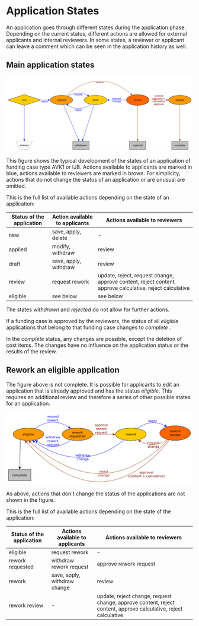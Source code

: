 # Application States

An application goes through different states during the application phase. Depending on the current status, different actions are allowed for external applicants and internal reviewers. In some states, a reviewer or applicant can leave a comment which can be seen in the application history as well.

## Main application states

![](../img/application_workflow_main.png)

This figure shows the typical development of the states of an application of funding case type AVK1 or IJB. Actions available to applicants are marked in blue, actions available to reviewers are marked in brown. For simplicity, actions that do not change the status of an application or are unusual are omitted.

This is the full list of available actions depending on the state of an application:

| Status of the application | Action available to applicants | Actions available to reviewers                                                                           |
| ------------------------- | ------------------------------ | -------------------------------------------------------------------------------------------------------- |
| new                       | save, apply, delete            | \-                                                                                                       |
| applied                   | modify, withdraw               | review                                                                                                   |
| draft                     | save, apply, withdraw          | review                                                                                                   |
| review                    | request rework                 | update, reject, request change, approve content, reject content, approve calculative, reject calculative |
| eligible                  | see below                      | see below                                                                                                |

The states _withdrawn_ and _rejected_ do not allow for further actions.

If a funding case is approved by the reviewers, the status of all _eligible_ applications that belong to that funding case changes to _complete_ .

In the _complete_ status, any changes are possible, except the deletion of cost items. The changes have no influence on the application status or
the results of the review.

## Rework an eligible application

The figure above is not complete. It is possible for applicants to edit an application that is already approved and has the status _eligible_. This requires an additional review and therefore a series of other possible states for an application.

![](../img/application_workflow_rework.png)

As above, actions that don't change the status of the applications are not shown in the figure.

This is the full list of available actions depending on the state of the application:

| Status of the application | Actions available to applicants | Actions available to reviewers                                                                                  |
| ------------------------- | ------------------------------- | --------------------------------------------------------------------------------------------------------------- |
| eligible                  | request rework                  | \-                                                                                                              |
| rework requested          | withdraw rework request         | approve rework request                                                                                          |
| rework                    | save, apply, withdraw change    | review                                                                                                          |
| rework review             | \-                              | update, reject change, request change, approve content, reject content, approve calculative, reject calculative |


